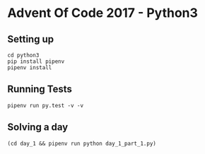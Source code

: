 # Advent Of Code 2017 - Python3

## Setting up

    cd python3
    pip install pipenv
    pipenv install

## Running Tests

    pipenv run py.test -v -v

## Solving a day

    (cd day_1 && pipenv run python day_1_part_1.py)
